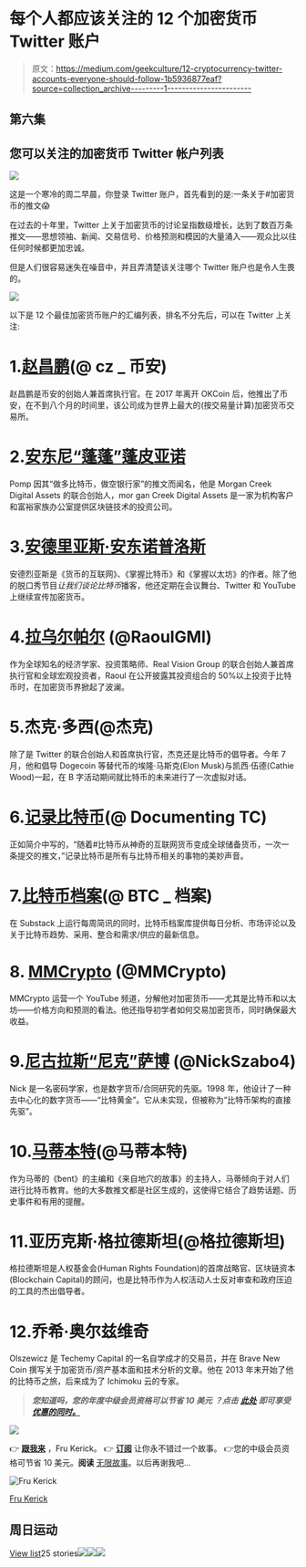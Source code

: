 # 每个人都应该关注的 12 个加密货币 Twitter 账户

> 原文：<https://medium.com/geekculture/12-cryptocurrency-twitter-accounts-everyone-should-follow-1b5936877eaf?source=collection_archive---------1----------------------->

## 第六集

## 您可以关注的加密货币 Twitter 帐户列表

![](img/09820af4a1ec2d619d225dd97d787849.png)

这是一个寒冷的周二早晨，你登录 Twitter 账户，首先看到的是:一条关于#加密货币的推文😱

在过去的十年里，Twitter 上关于加密货币的讨论呈指数级增长，达到了数百万条推文——思想领袖、新闻、交易信号、价格预测和模因的大量涌入——观众比以往任何时候都更加忠诚。

但是人们很容易迷失在噪音中，并且弄清楚该关注哪个 Twitter 账户也是令人生畏的。

![](img/51a7e8a486b7a3a79aa5e216697ca510.png)

以下是 12 个最佳加密货币账户的汇编列表，排名不分先后，可以在 Twitter 上关注:

# 1.[赵昌鹏](https://twitter.com/cz_binance)(@ cz _ 币安)

赵昌鹏是币安的创始人兼首席执行官。在 2017 年离开 OKCoin 后，他推出了币安，在不到八个月的时间里，该公司成为世界上最大的(按交易量计算)加密货币交易所。

# 2.[安东尼“蓬蓬”蓬皮亚诺](https://twitter.com/APompliano)

Pomp 因其“做多比特币，做空银行家”的推文而闻名，他是 Morgan Creek Digital Assets 的联合创始人，mor gan Creek Digital Assets 是一家为机构客户和富裕家族办公室提供区块链技术的投资公司。

# 3.[安德里亚斯·安东诺普洛斯](https://twitter.com/aantonop)

安德烈亚斯是《货币的互联网》、《掌握比特币》和《掌握以太坊》的作者。除了他的脱口秀节目*让我们谈论比特币*播客，他还定期在会议舞台、Twitter 和 YouTube 上继续宣传加密货币。

# 4.[拉乌尔帕尔](https://twitter.com/RaoulGMI) (@RaoulGMI)

作为全球知名的经济学家、投资策略师、Real Vision Group 的联合创始人兼首席执行官和全球宏观投资者，Raoul 在公开披露其投资组合的 50%以上投资于比特币时，在加密货币界掀起了波澜。

# 5.杰克·多西(@杰克)

除了是 Twitter 的联合创始人和首席执行官，杰克还是比特币的倡导者。今年 7 月，他和倡导 Dogecoin 等替代币的埃隆·马斯克(Elon Musk)与凯西·伍德(Cathie Wood)一起，在 B 字活动期间就比特币的未来进行了一次虚拟对话。

# 6.[记录比特币](https://twitter.com/DocumentingBTC)(@ Documenting TC)

正如简介中写的，“随着#比特币从神奇的互联网货币变成全球储备货币，一次一条提交的推文，”记录比特币是所有与比特币相关的事物的美妙声音。

# 7.[比特币档案](https://twitter.com/BTC_Archive)(@ BTC _ 档案)

在 Substack 上运行每周简讯的同时，比特币档案库提供每日分析、市场评论以及关于比特币趋势、采用、整合和需求/供应的最新信息。

# 8. [MMCrypto](https://twitter.com/MMCrypto) (@MMCrypto)

MMCrypto 运营一个 YouTube 频道，分解他对加密货币——尤其是比特币和以太坊——价格方向和预测的看法。他还指导初学者如何交易加密货币，同时确保最大收益。

# 9.[尼古拉斯“尼克”萨博](https://twitter.com/NickSzabo4) (@NickSzabo4)

Nick 是一名密码学家，也是数字货币/合同研究的先驱。1998 年，他设计了一种去中心化的数字货币——“比特黄金”。它从未实现，但被称为“比特币架构的直接先驱”。

# 10.[马蒂本特](https://twitter.com/MartyBent)(@马蒂本特)

作为马蒂的《ƀent》的主编和《来自地穴的故事》的主持人，马蒂倾向于对人们进行比特币教育。他的大多数推文都是社区生成的，这使得它结合了趋势话题、历史事件和有用的提醒。

# 11.亚历克斯·格拉德斯坦(@格拉德斯坦)

格拉德斯坦是人权基金会(Human Rights Foundation)的首席战略官、区块链资本(Blockchain Capital)的顾问，也是比特币作为人权活动人士反对审查和政府压迫的工具的杰出倡导者。

# 12.乔希·奥尔兹维奇

Olszewicz 是 Techemy Capital 的一名自学成才的交易员，并在 Brave New Coin 撰写关于加密货币/资产基本面和技术分析的文章。他在 2013 年末开始了他的比特币之旅，后来成为了 Ichimoku 云的专家。

> ***您知道吗，您的年度中级会员资格可以节省 10 美元*** ***？点击*** [***此处***](https://frukerick.medium.com/membership) ***即可享受*** [***优惠******的同时。***](https://frukerick.medium.com/membership)

![](img/08bf7ab41ca018aaeb60dd29f8b86b82.png)

👉 [**跟我来**](https://frukerick.medium.com/) ，Fru Kerick。
👉 [**订阅**](https://frukerick.medium.com/subscribe) 让你永不错过一个故事。
👉您的中级会员资格可节省 10 美元。**阅读** [无限故事](https://frukerick.medium.com/membership)。以后再谢我吧…

![Fru Kerick](img/02f54f456d99c84a109c980eccb6494f.png)

[Fru Kerick](https://frukerick.medium.com/?source=post_page-----1b5936877eaf--------------------------------)

## 周日运动

[View list](https://frukerick.medium.com/list/the-sunday-movement-4ca3751173a0?source=post_page-----1b5936877eaf--------------------------------)25 stories![](img/72f2b401bea8f174d531eda1e54aa3e9.png)![](img/c9cf3a6277748c1328ba1fc363aadd2f.png)![](img/8fbb235b9dc11fc6dd3f3ee978693068.png)
